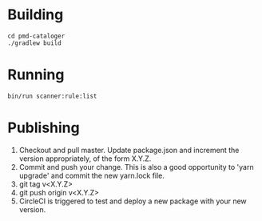 # Building

```
cd pmd-cataloger
./gradlew build
```

# Running
```
bin/run scanner:rule:list
```

# Publishing
1. Checkout and pull master. Update package.json and increment the version appropriately, of the form X.Y.Z.
2. Commit and push your change.  This is also a good opportunity to 'yarn upgrade' and commit the new yarn.lock file.
3. git tag v<X.Y.Z>
4. git push origin v<X.Y.Z>
5. CircleCI is triggered to test and deploy a new package with your new version.
